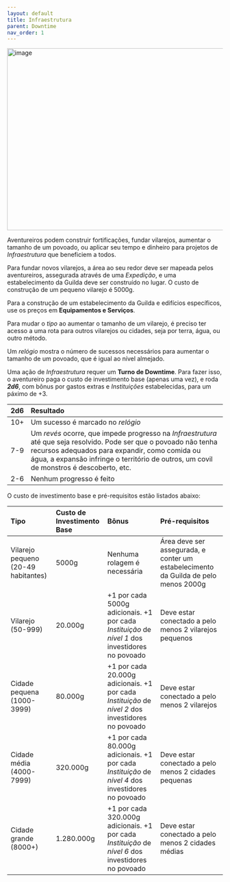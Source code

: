```yaml
---
layout: default
title: Infraestrutura
parent: Downtime
nav_order: 1
---
```


<img width="829" height="425" alt="image" src="https://github.com/user-attachments/assets/dd79c8ca-e564-48f3-969b-173695d15e3e" />


Aventureiros podem construir fortificações, fundar vilarejos, aumentar o tamanho de um povoado, ou aplicar seu tempo e dinheiro para projetos de _Infraestrutura_ que beneficiem a todos.

Para fundar novos vilarejos, a área ao seu redor deve ser mapeada pelos aventureiros, assegurada através de uma _Expedição_, e uma estabelecimento da Guilda deve ser construído no lugar. O custo de construção de um pequeno vilarejo é 5000g.

Para a construção de um estabelecimento da Guilda e edifícios específicos, use os preços em **Equipamentos e Serviços**.

Para mudar o _tipo_ ao aumentar o tamanho de um vilarejo, é preciso ter acesso a uma rota para outros vilarejos ou cidades, seja por terra, água, ou outro método.

Um _relógio_ mostra o número de sucessos necessários para aumentar o tamanho de um povoado, que é igual ao nível almejado.

Uma ação de _Infraestrutura_ requer um **Turno de Downtime**. Para fazer isso, o aventureiro paga o custo de investimento base (apenas uma vez), e roda _**2d6**_, com bônus por gastos extras e _Instituições_ estabelecidas, para um páximo de +3.

| 2d6 | Resultado |
| :-- | :-- |
| 10+ | Um sucesso é marcado no _relógio_ |
| 7-9 | Um _revés_ ocorre, que impede progresso na _Infraestrutura_ até que seja resolvido. Pode ser que o povoado não tenha recursos adequados para expandir, como comida ou água, a expansão infringe o território de outros, um covil de monstros é descoberto, etc. |
| 2-6 | Nenhum progresso é feito |

O custo de investimento base e pré-requisitos estão listados abaixo:

| Tipo | Custo de Investimento Base | Bônus | Pré-requisitos |
| :-- | :-- | :-- | :-- |
| Vilarejo pequeno (20-49 habitantes) | 5000g | Nenhuma rolagem é necessária | Área deve ser assegurada, e conter um estabelecimento da Guilda de pelo menos 2000g |
| Vilarejo (50-999) | 20.000g | +1 por cada 5000g adicionais. +1 por cada _Instituição_ de _nível 1_ dos investidores no povoado | Deve estar conectado a pelo menos 2 vilarejos pequenos | 
| Cidade pequena (1000-3999) | 80.000g | +1 por cada 20.000g adicionais. +1 por cada _Instituição_ de _nível 2_ dos investidores no povoado | Deve estar conectado a pelo menos 2 vilarejos | 
| Cidade média (4000-7999) | 320.000g | +1 por cada 80.000g adicionais. +1 por cada _Instituição_ de _nível 4_ dos investidores no povoado | Deve estar conectado a pelo menos 2 cidades pequenas | 
| Cidade grande (8000+) | 1.280.000g | +1 por cada 320.000g adicionais. +1 por cada _Instituição_ de _nível 6_ dos investidores no povoado | Deve estar conectado a pelo menos 2 cidades médias | 

